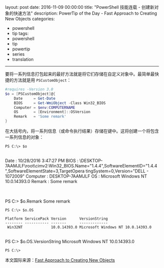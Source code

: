 ﻿layout: post
date: 2016-11-09 00:00:00
title: "PowerShell 技能连载 - 创建新对象的快速方法"
description: PowerTip of the Day - Fast Approach to Creating New Objects
categories:
- powershell
- tip
tags:
- powershell
- tip
- powertip
- series
- translation
---
要将一系列信息打包起来的最好方法就是将它们存储在自定义对象中。最简单最快捷的方法就是用 `PSCustomObject`：

```powershell
#requires -Version 3.0
$o = [PSCustomObject]@{
    Date     = Get-Date
    BIOS     = Get-WmiObject -Class Win32_BIOS
    Computer = $env:COMPUTERNAME
    OS       = [Environment]::OSVersion
    Remark   = 'Some remark'
}
```

在大括号内，将一系列信息（或命令执行结果）存储在键中。这将创建一个将包含一系列信息的对象：

    PS C:\> $o

​    
    Date     : 10/28/2016 3:47:27 PM
    BIOS     : \\DESKTOP-7AAMJLF\root\cimv2:Win32_BIOS.Name="1.4.4",SoftwareElementID="1.4.4",SoftwareElementState=3,TargetOpera
               tingSystem=0,Version="DELL   - 1072009"
    Computer : DESKTOP-7AAMJLF
    OS       : Microsoft Windows NT 10.0.14393.0
    Remark   : Some remark


​    
​    
    PS C:\> $o.Remark
    Some remark
    
    PS C:\> $o.OS 
    
    Platform ServicePack Version      VersionString                    
    -------- ----------- -------      -------------                    
     Win32NT             10.0.14393.0 Microsoft Windows NT 10.0.14393.0


​    
    PS C:\> $o.OS.VersionString
    Microsoft Windows NT 10.0.14393.0
    
    PS C:\>

<!--more-->
本文国际来源：[Fast Approach to Creating New Objects](http://community.idera.com/powershell/powertips/b/tips/posts/fast-approach-to-creating-new-objects)
